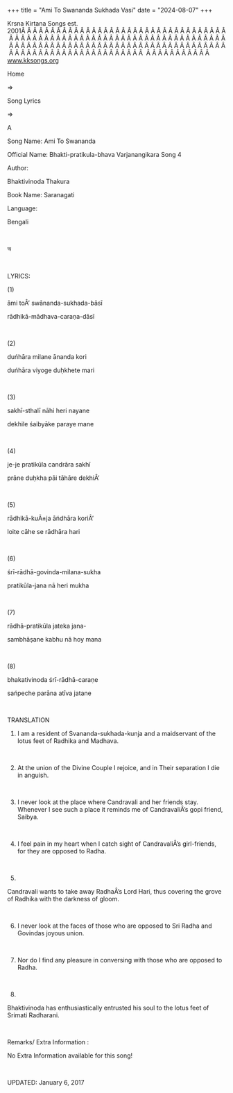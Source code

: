 +++ 
title = "Ami To Swananda Sukhada Vasi"
date = "2024-08-07"
+++

Krsna Kirtana Songs est. 2001Â Â Â Â Â Â Â Â Â Â Â Â Â Â Â Â Â Â Â Â Â Â Â Â Â Â Â Â Â Â Â Â Â Â Â Â Â Â Â Â Â Â Â Â Â Â Â Â Â Â Â Â Â Â Â Â Â Â Â Â Â Â Â Â Â Â Â Â Â Â Â Â Â Â Â Â Â Â Â Â Â Â Â Â Â Â Â Â Â Â Â Â Â Â Â Â Â Â Â Â Â Â Â Â Â Â Â Â Â Â Â Â Â Â Â Â Â Â Â Â Â Â Â Â Â Â Â Â Â Â Â Â  Â Â Â Â Â Â Â Â Â Â Â  
www.kksongs.org








Home
 
⇒
 
Song Lyrics
 
⇒
 
A


Song
Name: Ami To Swananda


Official
Name: Bhakti-pratikula-bhava Varjanangikara Song 4


Author:

Bhaktivinoda
Thakura


Book
Name: 
Saranagati


Language:

Bengali


 








অ








 


LYRICS:


(1)


āmi
toÂ’ swānanda-sukhada-bāsī


rādhikā-mādhava-caraṇa-dāsī


 


(2)


duńhāra
milane ānanda kori


duńhāra
viyoge duḥkhete mari


 


(3)


sakhī-sthalī
nāhi heri nayane


dekhile
śaibyāke paraye mane


 


(4)


je-je
pratikūla candrāra sakhī


prāne
duḥkha pāi tāhāre dekhiÂ’


 


(5)


rādhikā-kuÃ±ja
āńdhāra koriÂ’


loite
cāhe se rādhāra hari


 


(6)


śrī-rādhā-govinda-milana-sukha


pratikūla-jana
nā heri mukha


 


(7)


rādhā-pratikūla
jateka jana-


sambhāṣane
kabhu nā hoy mana


 


(8)


bhakativinoda
śrī-rādhā-caraṇe


sańpeche
parāna atīva jatane


 


TRANSLATION


1) I
am a resident of Svananda-sukhada-kunja and a maidservant of the lotus feet of
Radhika and Madhava.


 


2) At
the union of the Divine Couple I rejoice, and in Their separation I die in
anguish.


 


3) I
never look at the place where Candravali and her friends stay. Whenever I see
such a place it reminds me of CandravaliÂ’s gopi friend, Saibya.


 


4) I
feel pain in my heart when I catch sight of CandravaliÂ’s girl-friends, for they
are opposed to Radha.


 


5)
Candravali wants to take away RadhaÂ’s Lord Hari, thus covering the grove of
Radhika with the darkness of gloom.


 


6) I
never look at the faces of those who are opposed to Sri Radha and Govindas
joyous union.


 


7) Nor
do I find any pleasure in conversing with those who are opposed to Radha.


 


8)
Bhaktivinoda has enthusiastically entrusted his soul to the lotus feet of
Srimati Radharani.


 


Remarks/ Extra Information
: 


No
Extra Information available for this song!


 


UPDATED:
 January 6, 2017